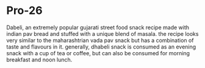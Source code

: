# Pro-26
Dabeli, an extremely popular gujarati street food snack recipe made with indian pav bread and stuffed with a unique blend of masala. the recipe looks very similar to the maharashtrian vada pav snack but has a combination of taste and flavours in it. generally, dhabeli snack is consumed as an evening snack with a cup of tea or coffee, but can also be consumed for morning breakfast and noon lunch.